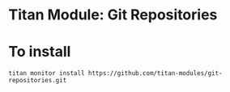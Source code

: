 Titan Module: Git Repositories
================

# To install

    titan monitor install https://github.com/titan-modules/git-repositories.git
